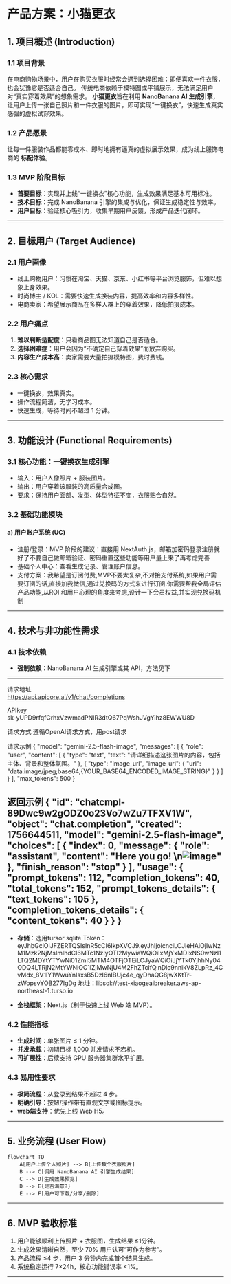# 产品方案：小猫更衣

## 1. 项目概述 (Introduction)

### 1.1 项目背景

在电商购物场景中，用户在购买衣服时经常会遇到选择困难：即便喜欢一件衣服，也会犹豫它是否适合自己。
传统电商依赖于模特图或平铺展示，无法满足用户对“真实穿着效果”的想象需求。
**小猫更衣**旨在利用 **NanoBanana AI 生成引擎**，让用户上传一张自己照片和一件衣服的图片，即可实现“一键换衣”，快速生成真实感强的虚拟试穿效果。

### 1.2 产品愿景

让每一件服装作品都能零成本、即时地拥有逼真的虚拟展示效果，成为线上服饰电商的 **标配体验**。

### 1.3 MVP 阶段目标

* **首要目标**：实现并上线“一键换衣”核心功能，生成效果满足基本可用标准。
* **技术目标**：完成 NanoBanana 引擎的集成与优化，保证生成稳定性与效率。
* **用户目标**：验证核心吸引力，收集早期用户反馈，形成产品迭代闭环。

---

## 2. 目标用户 (Target Audience)

### 2.1 用户画像

* 线上购物用户：习惯在淘宝、天猫、京东、小红书等平台浏览服饰，但难以想象上身效果。
* 时尚博主 / KOL：需要快速生成换装内容，提高效率和内容多样性。
* 电商卖家：希望展示商品在多样人群上的穿着效果，降低拍摄成本。

### 2.2 用户痛点

1. **难以判断适配度**：只看商品图无法知道自己是否适合。
2. **选择困难症**：用户会因为“不确定自己穿着效果”而放弃购买。
3. **内容生产成本高**：卖家需要大量拍摄模特图，费时费钱。

### 2.3 核心需求

* 一键换衣，效果真实。
* 操作流程简洁，无学习成本。
* 快速生成，等待时间不超过 1 分钟。
---

## 3. 功能设计 (Functional Requirements)

### 3.1 核心功能：一键换衣生成引擎

* 输入：用户人像照片 + 服装图片。
* 输出：用户穿着该服装的高质量合成图。
* 要求：保持用户面部、发型、体型特征不变，衣服贴合自然。

### 3.2 基础功能模块

#### a) 用户账户系统 (UC)
* 注册/登录：MVP 阶段的建议：直接用 NextAuth.js，邮箱加密码登录注册就好了不要自己做邮箱验证、密码重置这些功能等用户量上来了再考虑完善
* 基础个人中心：查看生成记录、管理账户信息。
* 支付方案：我希望是订阅付费,MVP不要太复杂,不对接支付系统,如果用户需 要订阅的话,直接加我微信,通过兑换码的方式来进行订阅.你需要帮我全局评估产品功能,从ROI 和用户心理的角度来考虑,设计一下会员权益,并实现兑换码机制
---

## 4. 技术与非功能性需求

### 4.1 技术依赖

* **强制依赖**：NanoBanana AI 生成引擎或其 API，方法见下
---
请求地址   
https://api.apicore.ai/v1/chat/completions

APIkey   
sk-yUPD9rfqfCrhxVzwmadPNlR3dtQ67PqWshJVgYihz8EWWU8D

请求方式
遵循OpenAI请求方式，用post请求

请求示例
{
  "model": "gemini-2.5-flash-image",
  "messages": [
    {
      "role": "user",
      "content": [
        {
          "type": "text",
          "text": "请详细描述这张图片的内容，包括主体、背景和整体氛围。"
        },
        {
          "type": "image_url",
          "image_url": {
            "url": "data:image/jpeg;base64,{YOUR_BASE64_ENCODED_IMAGE_STRING}"
          }
        }
      ]
    }
  ],
  "max_tokens": 500
}

返回示例
{
    "id": "chatcmpl-89Dwc9w2gODZ0o23Vo7wZu7TFXV1W",
    "object": "chat.completion",
    "created": 1756644511,
    "model": "gemini-2.5-flash-image",
    "choices": [
        {
            "index": 0,
            "message": {
                "role": "assistant",
                "content": "Here you go! \n![image](https://google.datas.systems/fileSystem/response_images/287/2025/08/31/1756644511648852626_8060.png)"
            },
            "finish_reason": "stop"
        }
    ],
    "usage": {
        "prompt_tokens": 112,
        "completion_tokens": 40,
        "total_tokens": 152,
        "prompt_tokens_details": {
            "text_tokens": 105
        },
        "completion_tokens_details": {
            "content_tokens": 40
        }
    }
}
---

* **存储**：选用tursor sqlite
Token：eyJhbGciOiJFZERTQSIsInR5cCI6IkpXVCJ9.eyJhIjoicnciLCJleHAiOjIwNzM1Mzk2NjMsImlhdCI6MTc1NzIyOTI2MywiaWQiOiIxMjYxMDIxNS0wNzI1LTQ2MDYtYTYwNi01ZmI5MTM4OTFjOTEiLCJyaWQiOiJjYTk0YjhhNy04ODQ4LTRjN2MtYWNiOC1lZjMwNjU4M2FhZTcifQ.nDic9nnikV8ZLpRz_4CvMdx_8V1IY1WwuYnIsxsB5DzI6nIBUjc4e_qyDhaQG8jwXKtTr-zWopsvYOB277IgDg
地址：libsql://test-xiaogeaibreaker.aws-ap-northeast-1.turso.io


* **全栈框架**：Next.js（利于快速上线 Web 端 MVP）。

### 4.2 性能指标

* **生成时间**：单张图片 ≤ 1 分钟。
* **并发承载**：初期目标 1,000 并发请求不宕机。
* **可扩展性**：后续支持 GPU 服务器集群水平扩展。

### 4.3 易用性要求

* **极简流程**：从登录到结果不超过 4 步。
* **明确引导**：按钮/操作带有直观文字或图标提示。
* **web端支持**：优先上线 Web H5。

---

## 5. 业务流程 (User Flow)

```mermaid
flowchart TD
    A[用户上传个人照片] --> B[上传数个衣服照片]
    B --> C[调用 NanoBanana AI 引擎生成结果]
    C --> D[生成效果预览]
    D --> E{是否满意?}
    E --> F[用户可下载/分享/删除]
```

---

## 6. MVP 验收标准

1. 用户能够顺利上传照片 + 衣服图，生成结果 ≤1分钟。
2. 生成效果清晰自然，至少 70% 用户认可“可作为参考”。
3. 产品流程 ≤4 步，用户 3 分钟内完成首个结果生成。
4. 系统稳定运行 7×24h，核心功能错误率 <1%。

---

